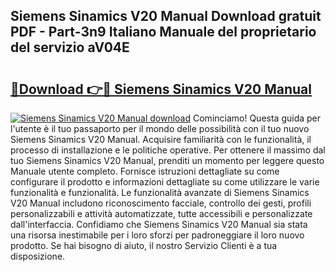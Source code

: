 ## Siemens Sinamics V20 Manual Download gratuit PDF - Part-3n9 Italiano Manuale del proprietario del servizio aV04E

# <h2><a href="http://dfa9tk.blite.top/?on=Siemens+Sinamics+V20+Manual">🔗Download 👉🔴 Siemens Sinamics V20 Manual</a></h2>

[![Siemens Sinamics V20 Manual download](https://i.imgur.com/lujVjoI.png)](http://dfa9tk.blite.top/?on=Siemens+Sinamics+V20+Manual)
Cominciamo! Questa guida per l'utente è il tuo passaporto per il mondo delle possibilità con il tuo nuovo Siemens Sinamics V20 Manual. Acquisire familiarità con le funzionalità, il processo di installazione e le politiche operative. Per ottenere il massimo dal tuo Siemens Sinamics V20 Manual, prenditi un momento per leggere questo Manuale utente completo. Fornisce istruzioni dettagliate su come configurare il prodotto e informazioni dettagliate su come utilizzare le varie funzionalità e funzionalità. Le funzionalità avanzate di Siemens Sinamics V20 Manual includono riconoscimento facciale, controllo dei gesti, profili personalizzabili e attività automatizzate, tutte accessibili e personalizzate dall'interfaccia. Confidiamo che Siemens Sinamics V20 Manual sia stata una risorsa inestimabile per i loro sforzi per padroneggiare il loro nuovo prodotto. Se hai bisogno di aiuto, il nostro Servizio Clienti è a tua disposizione.
